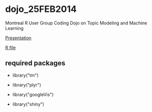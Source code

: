 dojo_25FEB2014
==============

Montreal R User Group Coding Dojo on Topic Modeling and Machine Learning

[Presentation](https://rawgithub.com/MontrealRUserGroup/dojo_25FEB2014/master/Presentation/dojo_25FEB2014.html#)

[R file](https://raw2.github.com/MontrealRUserGroup/dojo_25FEB2014/master/R/dojo_25FEB2014.R)

## required packages

- library("tm")
- library("plyr")

- library("googleVis")
- library("shiny")
